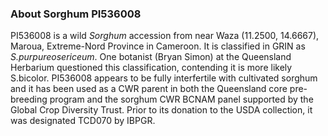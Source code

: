 ### About Sorghum PI536008
PI536008 is a wild *Sorghum* accession from near Waza (11.2500, 14.6667), Maroua, Extreme-Nord Province in Cameroon. It is classified in GRIN as *S.purpureosericeum*. One botanist (Bryan Simon) at the Queensland Herbarium questioned this classification, contending it is more likely S.bicolor. PI536008 appears to be fully interfertile with cultivated sorghum and it has been used as a CWR parent in both the Queensland core pre-breeding program and the sorghum CWR BCNAM panel supported by the Global Crop Diversity Trust. Prior to its donation to the USDA collection, it was designated TCD070 by IBPGR.
